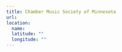 ```yaml
---
title: Chamber Music Society of Minnesota
url:
location:
  name:
  latitude: ""
  longitude: ""
---
```

